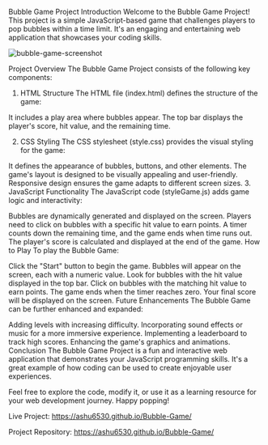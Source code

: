 Bubble Game Project
Introduction
Welcome to the Bubble Game Project! This project is a simple JavaScript-based game that challenges players to pop bubbles within a time limit. It's an engaging and entertaining web application that showcases your coding skills.

![bubble-game-screenshot](https://github.com/ashu6530/Bubble-Game/assets/82864661/65ffd709-72aa-41f8-b626-48bc23c269b2)


Project Overview
The Bubble Game Project consists of the following key components:

1. HTML Structure
The HTML file (index.html) defines the structure of the game:

It includes a play area where bubbles appear.
The top bar displays the player's score, hit value, and the remaining time.

2. CSS Styling
The CSS stylesheet (style.css) provides the visual styling for the game:

It defines the appearance of bubbles, buttons, and other elements.
The game's layout is designed to be visually appealing and user-friendly.
Responsive design ensures the game adapts to different screen sizes.
3. JavaScript Functionality
The JavaScript code (styleGame.js) adds game logic and interactivity:

Bubbles are dynamically generated and displayed on the screen.
Players need to click on bubbles with a specific hit value to earn points.
A timer counts down the remaining time, and the game ends when time runs out.
The player's score is calculated and displayed at the end of the game.
How to Play
To play the Bubble Game:

Click the "Start" button to begin the game.
Bubbles will appear on the screen, each with a numeric value.
Look for bubbles with the hit value displayed in the top bar.
Click on bubbles with the matching hit value to earn points.
The game ends when the timer reaches zero.
Your final score will be displayed on the screen.
Future Enhancements
The Bubble Game can be further enhanced and expanded:

Adding levels with increasing difficulty.
Incorporating sound effects or music for a more immersive experience.
Implementing a leaderboard to track high scores.
Enhancing the game's graphics and animations.
Conclusion
The Bubble Game Project is a fun and interactive web application that demonstrates your JavaScript programming skills. It's a great example of how coding can be used to create enjoyable user experiences.

Feel free to explore the code, modify it, or use it as a learning resource for your web development journey. Happy popping!

Live Project: https://ashu6530.github.io/Bubble-Game/

Project Repository: https://ashu6530.github.io/Bubble-Game/
